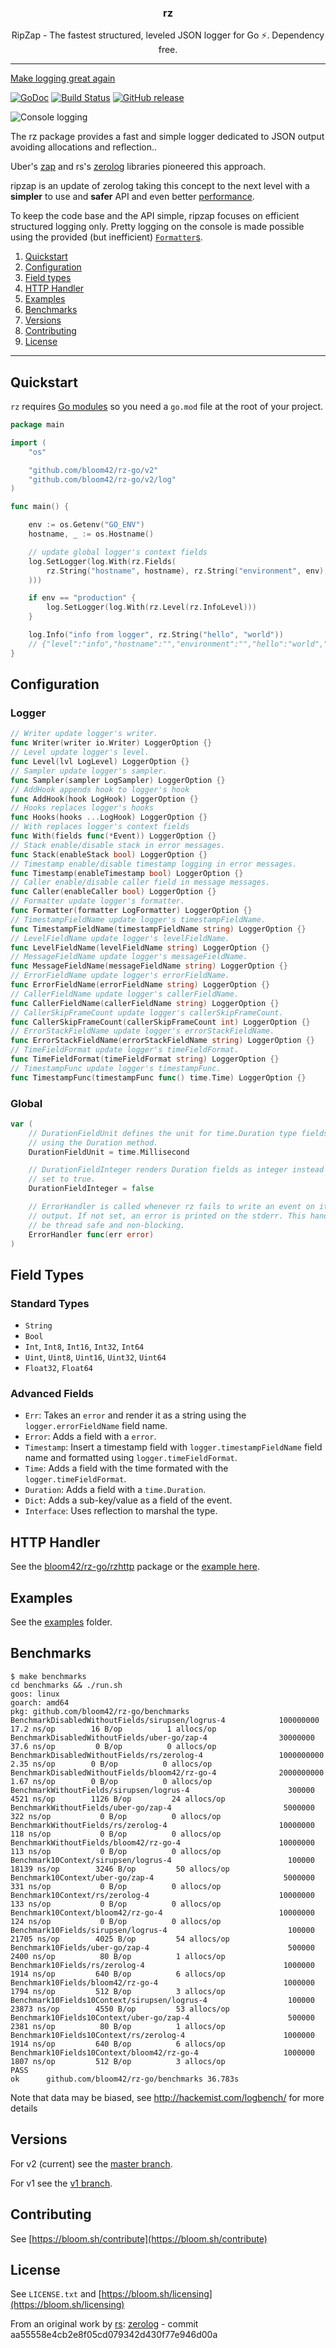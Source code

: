 <p align="center">
  <h3 align="center">rz</h3>
  <p align="center">RipZap - The fastest structured, leveled JSON logger for Go ⚡️. Dependency free.</p>
</p>

--------

[Make logging great again](https://kerkour.com/post/logging/)

[![GoDoc](https://godoc.org/github.com/bloom42/rz-go?status.svg)](https://godoc.org/github.com/bloom42/rz-go)
[![Build Status](https://travis-ci.org/bloom42/rz-go.svg?branch=master)](https://travis-ci.org/bloom42/rz-go)
[![GitHub release](https://img.shields.io/github/release/bloom42/rz-go.svg)](https://github.com/bloom42/rz-go/releases)
<!-- [![Coverage](http://gocover.io/_badge/github.com/bloom42/rz-go)](http://gocover.io/github.com/bloom42/rz-go) -->

![Console logging](docs/example_screenshot.png)

The rz package provides a fast and simple logger dedicated to JSON output avoiding allocations and reflection..

Uber's [zap](https://godoc.org/go.uber.org/zap) and rs's [zerolog](https://godoc.org/github.com/rs/zerolog)
libraries pioneered this approach.

ripzap is an update of zerolog taking this concept to the next level with a **simpler** to use and **safer**
API and even better [performance](#benchmarks).

To keep the code base and the API simple, ripzap focuses on efficient structured logging only.
Pretty logging on the console is made possible using the provided (but inefficient)
[`Formatter`s](https://godoc.org/github.com/bloom42/rz-go#LogFormatter).


1. [Quickstart](#quickstart)
2. [Configuration](#configuration)
3. [Field types](#field-types)
4. [HTTP Handler](#http-handler)
5. [Examples](#examples)
6. [Benchmarks](#benchmarks)
7. [Versions](#versions)
8. [Contributing](#contributing)
9. [License](#license)

-------------------

## Quickstart

`rz` requires [Go modules](https://blog.golang.org/using-go-modules) so you need a `go.mod` file at the
root of your project.

```go
package main

import (
	"os"

	"github.com/bloom42/rz-go/v2"
	"github.com/bloom42/rz-go/v2/log"
)

func main() {

	env := os.Getenv("GO_ENV")
	hostname, _ := os.Hostname()

	// update global logger's context fields
	log.SetLogger(log.With(rz.Fields(
		rz.String("hostname", hostname), rz.String("environment", env),
	)))

	if env == "production" {
		log.SetLogger(log.With(rz.Level(rz.InfoLevel)))
	}

	log.Info("info from logger", rz.String("hello", "world"))
	// {"level":"info","hostname":"","environment":"","hello":"world","timestamp":"2019-02-07T09:30:07Z","message":"info from logger"}
}
```


## Configuration

### Logger
```go
// Writer update logger's writer.
func Writer(writer io.Writer) LoggerOption {}
// Level update logger's level.
func Level(lvl LogLevel) LoggerOption {}
// Sampler update logger's sampler.
func Sampler(sampler LogSampler) LoggerOption {}
// AddHook appends hook to logger's hook
func AddHook(hook LogHook) LoggerOption {}
// Hooks replaces logger's hooks
func Hooks(hooks ...LogHook) LoggerOption {}
// With replaces logger's context fields
func With(fields func(*Event)) LoggerOption {}
// Stack enable/disable stack in error messages.
func Stack(enableStack bool) LoggerOption {}
// Timestamp enable/disable timestamp logging in error messages.
func Timestamp(enableTimestamp bool) LoggerOption {}
// Caller enable/disable caller field in message messages.
func Caller(enableCaller bool) LoggerOption {}
// Formatter update logger's formatter.
func Formatter(formatter LogFormatter) LoggerOption {}
// TimestampFieldName update logger's timestampFieldName.
func TimestampFieldName(timestampFieldName string) LoggerOption {}
// LevelFieldName update logger's levelFieldName.
func LevelFieldName(levelFieldName string) LoggerOption {}
// MessageFieldName update logger's messageFieldName.
func MessageFieldName(messageFieldName string) LoggerOption {}
// ErrorFieldName update logger's errorFieldName.
func ErrorFieldName(errorFieldName string) LoggerOption {}
// CallerFieldName update logger's callerFieldName.
func CallerFieldName(callerFieldName string) LoggerOption {}
// CallerSkipFrameCount update logger's callerSkipFrameCount.
func CallerSkipFrameCount(callerSkipFrameCount int) LoggerOption {}
// ErrorStackFieldName update logger's errorStackFieldName.
func ErrorStackFieldName(errorStackFieldName string) LoggerOption {}
// TimeFieldFormat update logger's timeFieldFormat.
func TimeFieldFormat(timeFieldFormat string) LoggerOption {}
// TimestampFunc update logger's timestampFunc.
func TimestampFunc(timestampFunc func() time.Time) LoggerOption {}
```

### Global
```go
var (
	// DurationFieldUnit defines the unit for time.Duration type fields added
	// using the Duration method.
	DurationFieldUnit = time.Millisecond

	// DurationFieldInteger renders Duration fields as integer instead of float if
	// set to true.
	DurationFieldInteger = false

	// ErrorHandler is called whenever rz fails to write an event on its
	// output. If not set, an error is printed on the stderr. This handler must
	// be thread safe and non-blocking.
	ErrorHandler func(err error)
)
```


## Field Types

### Standard Types

* `String`
* `Bool`
* `Int`, `Int8`, `Int16`, `Int32`, `Int64`
* `Uint`, `Uint8`, `Uint16`, `Uint32`, `Uint64`
* `Float32`, `Float64`

### Advanced Fields

* `Err`: Takes an `error` and render it as a string using the `logger.errorFieldName` field name.
* `Error`: Adds a field with a `error`.
* `Timestamp`: Insert a timestamp field with `logger.timestampFieldName` field name and formatted using `logger.timeFieldFormat`.
* `Time`: Adds a field with the time formated with the `logger.timeFieldFormat`.
* `Duration`: Adds a field with a `time.Duration`.
* `Dict`: Adds a sub-key/value as a field of the event.
* `Interface`: Uses reflection to marshal the type.


## HTTP Handler

See the [bloom42/rz-go/rzhttp](https://godoc.org/github.com/bloom42/rz-go/rzhttp) package or the
[example here](https://github.com/bloom42/rz-go/tree/master/examples/http).


## Examples

See the [examples](https://github.com/bloom42/rz-go/tree/master/examples) folder.


## Benchmarks

```
$ make benchmarks
cd benchmarks && ./run.sh
goos: linux
goarch: amd64
pkg: github.com/bloom42/rz-go/benchmarks
BenchmarkDisabledWithoutFields/sirupsen/logrus-4         	100000000	        17.2 ns/op	      16 B/op	       1 allocs/op
BenchmarkDisabledWithoutFields/uber-go/zap-4             	30000000	        37.6 ns/op	       0 B/op	       0 allocs/op
BenchmarkDisabledWithoutFields/rs/zerolog-4              	1000000000	         2.35 ns/op	       0 B/op	       0 allocs/op
BenchmarkDisabledWithoutFields/bloom42/rz-go-4           	2000000000	         1.67 ns/op	       0 B/op	       0 allocs/op
BenchmarkWithoutFields/sirupsen/logrus-4                 	  300000	      4521 ns/op	    1126 B/op	      24 allocs/op
BenchmarkWithoutFields/uber-go/zap-4                     	 5000000	       322 ns/op	       0 B/op	       0 allocs/op
BenchmarkWithoutFields/rs/zerolog-4                      	10000000	       118 ns/op	       0 B/op	       0 allocs/op
BenchmarkWithoutFields/bloom42/rz-go-4                   	10000000	       113 ns/op	       0 B/op	       0 allocs/op
Benchmark10Context/sirupsen/logrus-4                     	  100000	     18139 ns/op	    3246 B/op	      50 allocs/op
Benchmark10Context/uber-go/zap-4                         	 5000000	       331 ns/op	       0 B/op	       0 allocs/op
Benchmark10Context/rs/zerolog-4                          	10000000	       133 ns/op	       0 B/op	       0 allocs/op
Benchmark10Context/bloom42/rz-go-4                       	10000000	       124 ns/op	       0 B/op	       0 allocs/op
Benchmark10Fields/sirupsen/logrus-4                      	  100000	     21705 ns/op	    4025 B/op	      54 allocs/op
Benchmark10Fields/uber-go/zap-4                          	  500000	      2400 ns/op	      80 B/op	       1 allocs/op
Benchmark10Fields/rs/zerolog-4                           	 1000000	      1914 ns/op	     640 B/op	       6 allocs/op
Benchmark10Fields/bloom42/rz-go-4                        	 1000000	      1794 ns/op	     512 B/op	       3 allocs/op
Benchmark10Fields10Context/sirupsen/logrus-4             	  100000	     23873 ns/op	    4550 B/op	      53 allocs/op
Benchmark10Fields10Context/uber-go/zap-4                 	  500000	      2381 ns/op	      80 B/op	       1 allocs/op
Benchmark10Fields10Context/rs/zerolog-4                  	 1000000	      1914 ns/op	     640 B/op	       6 allocs/op
Benchmark10Fields10Context/bloom42/rz-go-4               	 1000000	      1807 ns/op	     512 B/op	       3 allocs/op
PASS
ok  	github.com/bloom42/rz-go/benchmarks	36.783s
```

Note that data may be biased, see http://hackemist.com/logbench/ for more details

## Versions

For v2 (current) see the [master branch](https://github.com/bloom42/rz-go).

For v1 see the [v1 branch](https://github.com/bloom42/rz-go/tree/v1).


## Contributing

See [https://bloom.sh/contribute](https://bloom.sh/contribute)


## License

See `LICENSE.txt` and [https://bloom.sh/licensing](https://bloom.sh/licensing)

From an original work by [rs](https://github.com/rs): [zerolog](https://github.com/rs/zerolog) - commit aa55558e4cb2e8f05cd079342d430f77e946d00a
